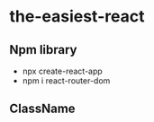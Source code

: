 # the-easiest-react

## Npm library

- npx create-react-app <project name>
- npm i react-router-dom


## ClassName
